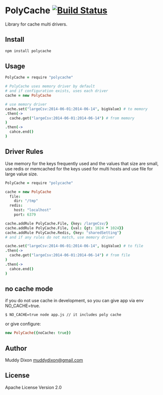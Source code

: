 # PolyCache [![Build Status](https://travis-ci.org/muddydixon/polycache.svg?branch=master)](https://travis-ci.org/muddydixon/polycache)

Library for cache multi drivers.

## Install

```bash
npm install polycache
```

## Usage

```coffeescript
PolyCache = require "polycache"

# PolyCache uses memory driver by default
# and if configuration exists, uses each driver
cache = new PolyCache

# use memory driver
cache.set("largeCsv:2014-06-01:2014-06-14", bigValue) # to memory
.then(->
  cache.get("largeCsv:2014-06-01:2014-06-14") # from memory
)
.then(->
  cahce.end()
)
```

## Driver Rules

Use memory for the keys frequently used and the values that size are small,
use redis or memcached for the keys used for multi hosts and
use file for large value size.

```coffeescript
PolyCache = require "polycache"

cache = new PolyCache
  file:
    dir: "/tmp"
  redis:
    host: "localhost"
    port: 6379

cache.addRule PolyCache.File, {key: /largeCsv/}
cache.addRule PolyCache.File, {val: {gt: 1024 * 1024}}
cache.addRule PolyCache.Redis, {key: "sharedSetting"}
# and if any rules do not match, use memory driver

cache.set("largeCsv:2014-06-01:2014-06-14", bigValue) # to file
.then(->
  cache.get("largeCsv:2014-06-01:2014-06-14") # from file
)
.then(->
  cahce.end()
)
```

## no cache mode

if you do not use cache in development, so you can give app via env NO_CACHE=true.

```shell
$ NO_CACHE=true node app.js // it includes poly cache
```

or give configure:

```coffee
new PolyCache({noCache: true})
```

## Author

Muddy Dixon <muddydixon@gmail.com>

## License

Apache License Version 2.0

